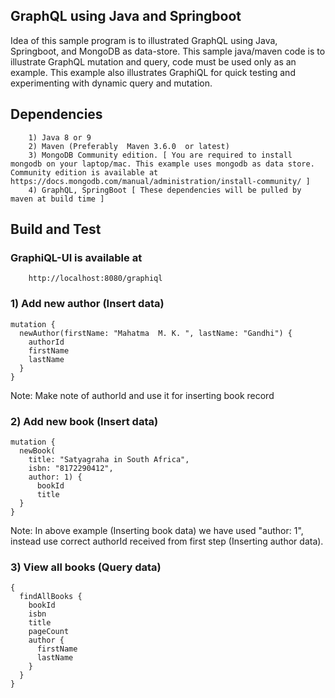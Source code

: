 ## GraphQL using Java and Springboot
Idea of this sample program is to illustrated GraphQL using Java, Springboot, and MongoDB as data-store. This sample java/maven code is to illustrate GraphQL mutation and query, code must be used only as an example. This example also illustrates GraphiQL for quick testing and experimenting with dynamic query and mutation.

## Dependencies 
        1) Java 8 or 9
        2) Maven (Preferably  Maven 3.6.0  or latest)
        3) MongoDB Community edition. [ You are required to install mongodb on your laptop/mac. This example uses mongodb as data store. Community edition is available at https://docs.mongodb.com/manual/administration/install-community/ ] 
        4) GraphQL, SpringBoot [ These dependencies will be pulled by maven at build time ]


## Build and Test
### GraphiQL-UI is  available at
        http://localhost:8080/graphiql

### 1) Add new author (Insert data)

    mutation {
      newAuthor(firstName: "Mahatma  M. K. ", lastName: "Gandhi") {
        authorId
        firstName
        lastName
      }
    }


Note: Make note of authorId and use it for inserting book record


### 2) Add new book (Insert data)

    mutation {
      newBook(
        title: "Satyagraha in South Africa",
        isbn: "8172290412",
        author: 1) {
          bookId
          title
      }
    }

Note: In above example (Inserting book data) we have used "author: 1", instead use correct authorId received from first step (Inserting author data).


### 3) View all books (Query data)

    {
      findAllBooks {
        bookId
        isbn
        title
        pageCount
        author {
          firstName
          lastName
        }
      }
    }

